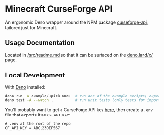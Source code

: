 # Minecraft CurseForge API

An ergonomic Deno wrapper around the NPM package [curseforge-api](https://github.com/Smiley43210/curseforge-api/), tailored just for Minecraft.

## Usage Documentation

Located in [/src/readme.md](/src/readme.md) so that it can be surfaced on the [deno.land/x/]("https://deno.land/x/minecraft_curseforge_api") page.

## Local Development

With [Deno](https://deno.land/) installed:

```sh
deno run -A example/<pick one>  # run one of the example scripts; expects a .env file
deno test -A --watch .          # run unit tests (only tests for imports)
```

You'll probably want to get a CurseForge API key [here](https://docs.curseforge.com/#authentication), then create a `.env` file that exports it as `CF_API_KEY`:

```env
# .env at the root of the repo
CF_API_KEY = ABC123DEF567
```
